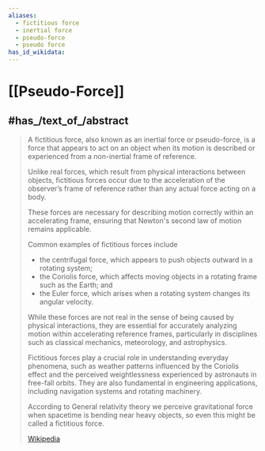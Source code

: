 ```yaml
---
aliases:
  - fictitious force
  - inertial force 
  - pseudo-force
  - pseudo force
has_id_wikidata:
---
```


# [[Pseudo-Force]] 


## #has_/text_of_/abstract 

> A fictitious force, also known as an inertial force or pseudo-force, 
> is a force that appears to act on an object 
> when its motion is described or experienced from a non-inertial frame of reference. 
> 
> Unlike real forces, which result from physical interactions between objects, 
> fictitious forces occur due to the acceleration of the observer’s frame of reference 
> rather than any actual force acting on a body. 
> 
> These forces are necessary for describing motion correctly within an accelerating frame, 
> ensuring that Newton's second law of motion remains applicable.
>
> Common examples of fictitious forces include 
> - the centrifugal force, which appears to push objects outward in a rotating system; 
> - the Coriolis force, which affects moving objects in a rotating frame such as the Earth; and 
> - the Euler force, which arises when a rotating system changes its angular velocity. 
> 
> While these forces are not real in the sense of being caused by physical interactions, 
> they are essential for accurately analyzing motion within accelerating reference frames, 
> particularly in disciplines such as classical mechanics, meteorology, and astrophysics.
>
> Fictitious forces play a crucial role in understanding everyday phenomena, 
> such as weather patterns influenced by the Coriolis effect 
> and the perceived weightlessness experienced by astronauts in free-fall orbits. 
> They are also fundamental in engineering applications, including navigation systems and rotating machinery.
>
> According to General relativity theory we perceive gravitational force 
> when spacetime is bending near heavy objects, so even this might be called a fictitious force.
>
> [Wikipedia](https://en.wikipedia.org/wiki/Fictitious%20force) 

